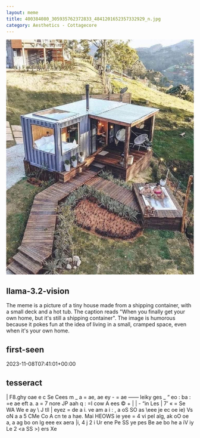 ```yaml
---
layout: meme
title: 400384080_305935762372833_4841201652357332929_n.jpg
category: Aesthetics - Cottagecore
---
```


<div markdown="0"><a href="400384080_305935762372833_4841201652357332929_n.jpg"><img class="photo" src="400384080_305935762372833_4841201652357332929_n.jpg" /></a>

<h2>llama-3.2-vision</h2>
<p title="Llama-3.2-11B is a really good model that probably gets the visual details right but doesn't understand literary or media references, and often fails to accurately represent the physical arrangement of objects and the implied relationships between the objects.">The meme is a picture of a tiny house made from a shipping container, with a small deck and a hot tub. The caption reads &quot;When you finally get your own home, but it&#x27;s still a shipping container&quot;. The image is humorous because it pokes fun at the idea of living in a small, cramped space, even when it&#x27;s your own home.</p>

<h2>first-seen</h2>
<p title="Because Git doesn't preserve file modification times, this metadata file contains the file's modification time when it was added to the library.">2023-11-08T07:41:01+00:00</p>

<h2>tesseract</h2>
<p title="Tesseract is often terrible and just gives a lot of nonsense characters, but it used to be the state of the art, and usually it is better at correctly representing text than llama-3.2-vision-11b.">| F8.ghy oae e c Se Cees m _ a = ae, ae ey - = ae —— leiky ges _ “ eo : ba : =e ae eft a. a = 7 nore JP aah q : =I cow A ees © + | | - “in Les | 7’ « = Se WA We e ay \ J tll | eyez = de a i. ve am a i : , a oS SO as \eee je ec oe ie) Vs oN a a 5 CMe Co A cn te a hae. Mai HEOWS ie yee = 4 vi pel alg, ak oO oe a, a ag bo on lg eee ex aera |i, 4 j 2 i Ur ene Pe SS ye pes Be ae bo he a iV iy Le 2 &lt;a SS &gt;) ers Xe</p>

</div>


